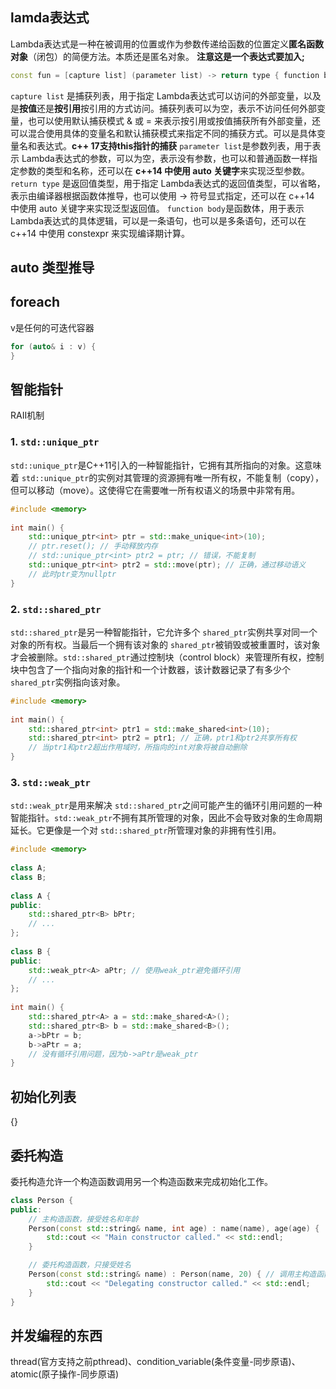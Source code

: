 ## lamda表达式
Lambda表达式是一种在被调用的位置或作为参数传递给函数的位置定义**匿名函数对象**（闭包）的简便方法。本质还是匿名对象。
**注意这是一个表达式要加入;**
```cpp
const fun = [capture list] (parameter list) -> return type { function body };
```
`capture list` 是捕获列表，用于指定 Lambda表达式可以访问的外部变量，以及是**按值**还是**按引用**按引用的方式访问。捕获列表可以为空，表示不访问任何外部变量，也可以使用默认捕获模式 & 或 = 来表示按引用或按值捕获所有外部变量，还可以混合使用具体的变量名和默认捕获模式来指定不同的捕获方式。可以是具体变量名和表达式。**c++ 17支持this指针的捕获**
`parameter list`是参数列表，用于表示 Lambda表达式的参数，可以为空，表示没有参数，也可以和普通函数一样指定参数的类型和名称，还可以在 **c++14 中使用 auto 关键字**来实现泛型参数。
`return type` 是返回值类型，用于指定 Lambda表达式的返回值类型，可以省略，表示由编译器根据函数体推导，也可以使用 -> 符号显式指定，还可以在 c++14 中使用 auto 关键字来实现泛型返回值。
`function body`是函数体，用于表示 Lambda表达式的具体逻辑，可以是一条语句，也可以是多条语句，还可以在 c++14 中使用 constexpr 来实现编译期计算。

## auto 类型推导


## foreach
v是任何的可迭代容器
```cpp
for (auto& i : v) {
}
```

## 智能指针
RAII机制

### 1. `std::unique_ptr`

`std::unique_ptr`是C++11引入的一种智能指针，它拥有其所指向的对象。这意味着 `std::unique_ptr`的实例对其管理的资源拥有唯一所有权，不能复制（copy），但可以移动（move）。这使得它在需要唯一所有权语义的场景中非常有用。

```cpp
#include <memory>  
  
int main() {  
    std::unique_ptr<int> ptr = std::make_unique<int>(10);  
    // ptr.reset(); // 手动释放内存  
    // std::unique_ptr<int> ptr2 = ptr; // 错误，不能复制  
    std::unique_ptr<int> ptr2 = std::move(ptr); // 正确，通过移动语义  
    // 此时ptr变为nullptr  
}
```

### 2. `std::shared_ptr`

`std::shared_ptr`是另一种智能指针，它允许多个 `shared_ptr`实例共享对同一个对象的所有权。当最后一个拥有该对象的 `shared_ptr`被销毁或被重置时，该对象才会被删除。`std::shared_ptr`通过控制块（control block）来管理所有权，控制块中包含了一个指向对象的指针和一个计数器，该计数器记录了有多少个 `shared_ptr`实例指向该对象。

```cpp
#include <memory>  
  
int main() {  
    std::shared_ptr<int> ptr1 = std::make_shared<int>(10);  
    std::shared_ptr<int> ptr2 = ptr1; // 正确，ptr1和ptr2共享所有权  
    // 当ptr1和ptr2超出作用域时，所指向的int对象将被自动删除  
}
```

### 3. `std::weak_ptr`

`std::weak_ptr`是用来解决 `std::shared_ptr`之间可能产生的循环引用问题的一种智能指针。`std::weak_ptr`不拥有其所管理的对象，因此不会导致对象的生命周期延长。它更像是一个对 `std::shared_ptr`所管理对象的非拥有性引用。

```cpp
#include <memory>  
  
class A;  
class B;  
  
class A {  
public:  
    std::shared_ptr<B> bPtr;  
    // ...  
};  
  
class B {  
public:  
    std::weak_ptr<A> aPtr; // 使用weak_ptr避免循环引用  
    // ...  
};  
  
int main() {  
    std::shared_ptr<A> a = std::make_shared<A>();  
    std::shared_ptr<B> b = std::make_shared<B>();  
    a->bPtr = b;  
    b->aPtr = a;  
    // 没有循环引用问题，因为b->aPtr是weak_ptr  
}
```

## 初始化列表
{}

## 委托构造
委托构造允许一个构造函数调用另一个构造函数来完成初始化工作。
```cpp
class Person {
public:
    // 主构造函数，接受姓名和年龄
    Person(const std::string& name, int age) : name(name), age(age) {
        std::cout << "Main constructor called." << std::endl;
    }

    // 委托构造函数，只接受姓名
    Person(const std::string& name) : Person(name, 20) { // 调用主构造函数
        std::cout << "Delegating constructor called." << std::endl;
    }
}
```

## 并发编程的东西

thread(官方支持之前pthread)、condition_variable(条件变量-同步原语)、atomic(原子操作-同步原语)